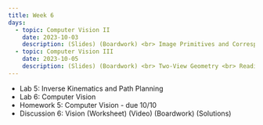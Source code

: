 ```yaml
---
title: Week 6
days:
  - topic: Computer Vision II
    date: 2023-10-03
    description: (Slides) (Boardwork) <br> Image Primitives and Correspondence <br> Reading - <a href = "https://link.springer.com/book/10.1007/978-0-387-21779-6">Textbook</a> Chapters 3, 4
  - topic: Computer Vision III
    date: 2023-10-05
    description: (Slides) (Boardwork) <br> Two-View Geometry <br> Reading - <a href = "https://link.springer.com/book/10.1007/978-0-387-21779-6">Textbook</a> 
---
```


- Lab 5: Inverse Kinematics and Path Planning
- Lab 6: Computer Vision
- Homework 5: Computer Vision - due 10/10
- Discussion 6: Vision (Worksheet) (Video) (Boardwork) (Solutions)


<a id="Week7"></a>